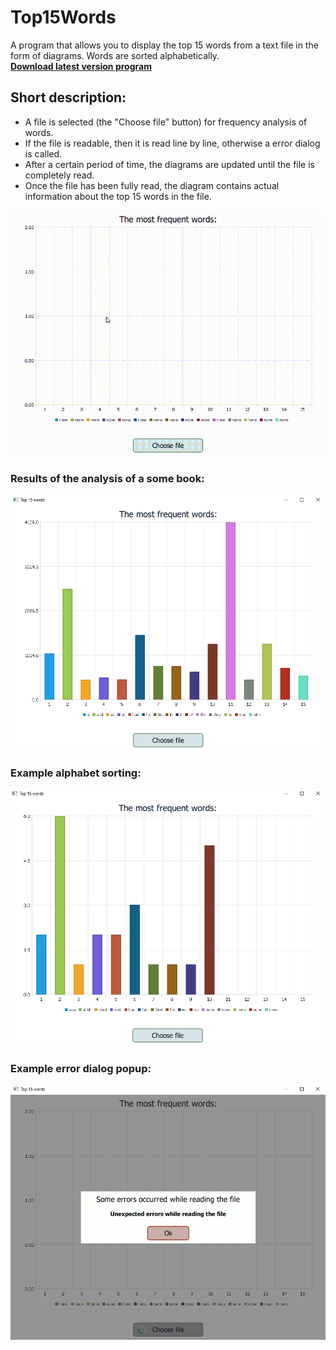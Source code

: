 # Top15Words
A program that allows you to display the top 15 words from a text file in the form of diagrams. Words are sorted alphabetically.  
**[Download latest version program](release/Top15WordsRelease.exe)**

## Short description:
- A file is selected (the "Choose file" button) for frequency analysis of words.
- If the file is readable, then it is read line by line, otherwise a error  dialog is called.
- After a certain period of time, the diagrams are updated until the file is completely read.
- Once the file has been fully read, the diagram contains actual information about the top 15 words in the file.

![til](screens/demonstration.gif)

### Results of the analysis of a some book:
![Alt text](screens/book.PNG?raw=true "Results of the analysis of a some book")

### Example alphabet sorting:
![Alt text](screens/alphabet_sorting.PNG?raw=true "Example alphabet sorting")

### Example error dialog popup:
![Alt text](screens/execptions.PNG?raw=true "Example error dialog popup")
